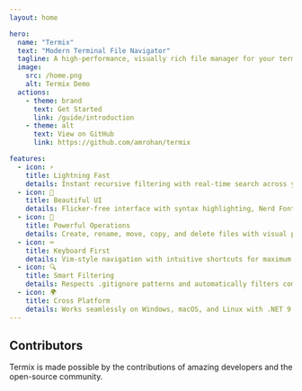 ```yaml
---
layout: home

hero:
  name: "Termix"
  text: "Modern Terminal File Navigator"
  tagline: A high-performance, visually rich file manager for your terminal.
  image:
    src: /home.png
    alt: Termix Demo
  actions:
    - theme: brand
      text: Get Started
      link: /guide/introduction
    - theme: alt
      text: View on GitHub
      link: https://github.com/amrohan/termix

features:
  - icon: ⚡️
    title: Lightning Fast
    details: Instant recursive filtering with real-time search across your entire directory tree
  - icon: 🎨
    title: Beautiful UI
    details: Flicker-free interface with syntax highlighting, Nerd Font support, and smooth rendering
  - icon: 🔧
    title: Powerful Operations
    details: Create, rename, move, copy, and delete files with visual progress tracking
  - icon: ⌨️
    title: Keyboard First
    details: Vim-style navigation with intuitive shortcuts for maximum productivity
  - icon: 🔍
    title: Smart Filtering
    details: Respects .gitignore patterns and automatically filters common build directories
  - icon: 🌍
    title: Cross Platform
    details: Works seamlessly on Windows, macOS, and Linux with .NET 9
---
```


## Contributors

Termix is made possible by the contributions of amazing developers and the open-source community.


<Contributors />